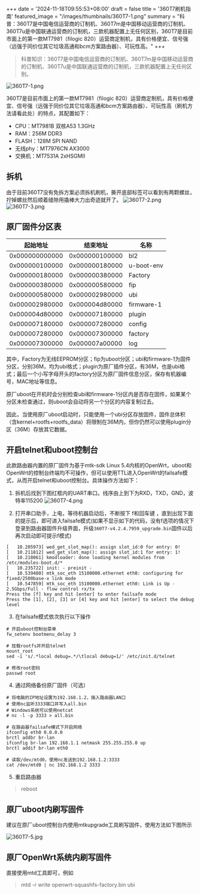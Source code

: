 +++
date = '2024-11-18T09:55:53+08:00'
draft = false
title = '360T7刷机指南'
featured_image = "/images/thumbnails/360T7-1.png"
summary = "科普：360T7是中国电信运营商的订制机、360T7m是中国移动运营商的订制机、360T7u是中国联通运营商的订制机，三款机器配置上无任何区别，360T7是目前市面上的第一款MT7981（filogic 820）运营商定制机，具有价格便宜、信号强（远强于同价位其它垃圾高通和bcm方案路由器）、可玩性高。"
+++

> 科普知识：360T7是中国电信运营商的订制机、360T7m是中国移动运营商的订制机、360T7u是中国联通运营商的订制机，三款机器配置上无任何区别。

![360T7-1.png](/images/thumbnails/360T7-0.jpeg)

360T7是目前市面上的第一款MT7981（filogic 820）运营商定制机，具有价格便宜、信号强（远强于同价位其它垃圾高通和bcm方案路由器）、可玩性高（刷机方法请看此处）的特点，其配置如下：

- CPU：MT7981B 双核A53 1.3GHz
- RAM：256M DDR3
- FLASH：128M SPI NAND
- 无线phy：MT7976CN AX3000
- 交换机：MT7531A 2xHSGMII

## 拆机

由于目前360T7没有免拆方案必须拆机刷机，撕开底部标签可以看到有两颗螺丝，拧掉螺丝然后顺着缝隙用撬棒大力出奇迹就开了。
![360T7-2.png](/images/thumbnails/360T7-2.jpg)
![360T7-3.png](/images/thumbnails/360T7-3.jpg)

## 原厂固件分区表

| 起始地址             | 结束地址            | 名称       |
|--------------------|--------------------|------------|
| 0x000000000000      | 0x000000100000      | bl2        |
| 0x000000100000      | 0x000000180000      | u-boot-env |
| 0x000000180000      | 0x000000380000      | Factory    |
| 0x000000380000      | 0x000000580000      | fip        |
| 0x000000580000      | 0x000002980000      | ubi        |
| 0x000002980000      | 0x000004d80000      | firmware-1 |
| 0x000004d80000      | 0x000007180000      | plugin     |
| 0x000007180000      | 0x000007280000      | config     |
| 0x000007280000      | 0x000007300000      | factory    |
| 0x000007300000      | 0x000007a00000      | log        |

其中，Factory为无线EEPROM分区；fip为uboot分区；ubi和firmware-1为固件分区，分别36M，均为ubi格式；plugin为原厂插件分区，有36M，也是ubi格式；最后一个小写字母开头的factory分区为原厂固件信息分区，保存有机器编号，MAC地址等信息。

原厂uboot在开机时会分别检查ubi和firmware-1分区内是否存在固件，如果某个分区未检查通过，则uboot会自动将另一个分区的内容复制过去。

因此，当使用原厂uboot启动时，只能使用一个ubi分区存放固件，固件总体积（含kernel+rootfs+rootfs_data）将限制在36M内，但你仍然可以使用plugin分区（36M）存放其它数据。

## 开启telnet和uboot控制台

此款路由器内置的原厂固件为基于mtk-sdk Linux 5.4内核的OpenWrt，uboot和OpenWrt的控制台终端均不可操作，但可以使用TTL进入OpenWrt的failsafe模式，从而开启telnet和uboot控制台。具体操作方法如下：

1. 拆机后找到下图红框内的UART串口。线序由上到下为RXD，TXD，GND，波特率115200
![360T7-4.png](/images/thumbnails/360T7-4.jpg)

2. 打开串口助手，上电，等待机器启动后，不断按下 f和回车键 ，直到出现下面的提示后，即可进入failsafe模式(如果不显示如下的代码，没有f选项的情况下登录到路由器固件升级界面，升级`360T7-v4.2.4.7959_upgrade.bin`固件以后再次启动即可提示f模式)

```
[   10.205973] wed_get_slot_map(): assign slot_id:0 for entry: 0!
[   10.211812] wed_get_slot_map(): assign slot_id:1 for entry: 1!
[   10.218061] kmodloader: done loading kernel modules from /etc/modules-boot.d/*
[   10.235722] init: - preinit -
[   10.539480] mtk_soc_eth 15100000.ethernet eth0: configuring for fixed/2500base-x link mode
[   10.547859] mtk_soc_eth 15100000.ethernet eth0: Link is Up - 2.5Gbps/Full - flow control rx/tx
Press the [f] key and hit [enter] to enter failsafe mode
Press the [1], [2], [3] or [4] key and hit [enter] to select the debug level
```
3. 在failsafe模式依次执行以下操作

```
# 开启uboot控制台菜单
fw_setenv bootmenu_delay 3

# 挂载rootfs并开启telnet
mount_root
sed -i 's/.*local debug=.*/\tlocal debug=1/' /etc/init.d/telnet

# 修改root密码
passwd root
```

4. 通过网络备份原厂固件（可选）

```
# 将电脑的IP地址设置为192.168.1.2，插入路由器LAN口
# 使用nc监听3333端口并写入all.bin
# Windows系统可以使用netcat
# nc -l -p 3333 > all.bin

# 在路由器failsafe模式下开启网络
ifconfig eth0 0.0.0.0
brctl addbr br-lan
ifconfig br-lan 192.168.1.1 netmask 255.255.255.0 up
brctl addif br-lan eth0

# 读取/dev/mtd0，使用nc发送到192.168.1.2:3333
cat /dev/mtd0 | nc 192.168.1.2 3333
```

5. 重启路由器

> reboot

## 原厂uboot内刷写固件

建议在原厂uboot控制台内使用mtkupgrade工具刷写固件，使用方法如下图所示

![360T7-5.jpg](/images/thumbnails/360T7-5.jpg)

## 原厂OpenWrt系统内刷写固件

直接使用mtd工具即可，例如

> mtd -r write openwrt-squashfs-factory.bin ubi
